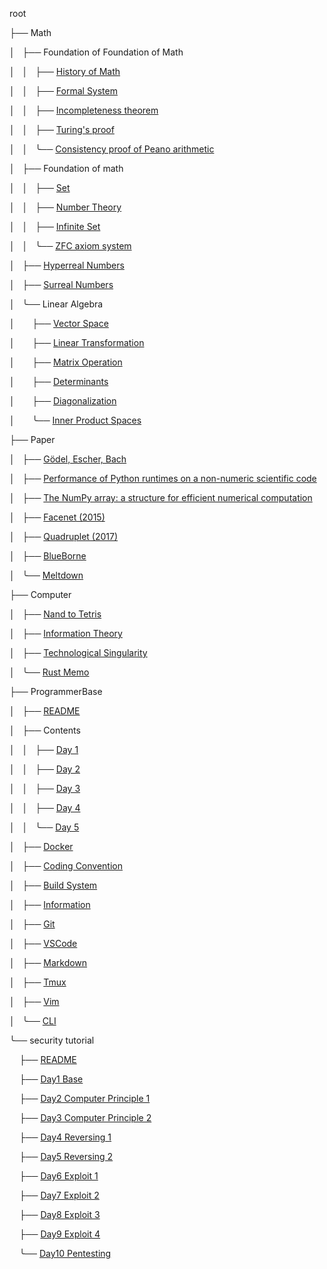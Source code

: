 <div class="index"><p>root</p><p>
├──&nbsp;Math</p><p>
│&nbsp;&nbsp;&nbsp;├──&nbsp;Foundation&nbsp;of&nbsp;Foundation&nbsp;of&nbsp;Math</p><p>
│&nbsp;&nbsp;&nbsp;│&nbsp;&nbsp;&nbsp;├──&nbsp;<a href=Math/MathHistory>History&nbsp;of&nbsp;Math</a></p><p>
│&nbsp;&nbsp;&nbsp;│&nbsp;&nbsp;&nbsp;├──&nbsp;<a href=Math/Logic/FormalSystem>Formal&nbsp;System</a></p><p>
│&nbsp;&nbsp;&nbsp;│&nbsp;&nbsp;&nbsp;├──&nbsp;<a href=Math/incompleteness>Incompleteness&nbsp;theorem</a></p><p>
│&nbsp;&nbsp;&nbsp;│&nbsp;&nbsp;&nbsp;├──&nbsp;<a href=Math/turing>Turing's&nbsp;proof</a></p><p>
│&nbsp;&nbsp;&nbsp;│&nbsp;&nbsp;&nbsp;╰──&nbsp;<a href=Math/gentzen>Consistency&nbsp;proof&nbsp;of&nbsp;Peano&nbsp;arithmetic</a></p><p>
│&nbsp;&nbsp;&nbsp;├──&nbsp;Foundation&nbsp;of&nbsp;math</p><p>
│&nbsp;&nbsp;&nbsp;│&nbsp;&nbsp;&nbsp;├──&nbsp;<a href=Math/Foundations/Set>Set</a></p><p>
│&nbsp;&nbsp;&nbsp;│&nbsp;&nbsp;&nbsp;├──&nbsp;<a href=Math/Foundations/numbers>Number&nbsp;Theory</a></p><p>
│&nbsp;&nbsp;&nbsp;│&nbsp;&nbsp;&nbsp;├──&nbsp;<a href=Math/Foundations/InfiniteSet>Infinite&nbsp;Set</a></p><p>
│&nbsp;&nbsp;&nbsp;│&nbsp;&nbsp;&nbsp;╰──&nbsp;<a href=Math/Foundations/ZFC>ZFC&nbsp;axiom&nbsp;system</a></p><p>
│&nbsp;&nbsp;&nbsp;├──&nbsp;<a href=Math/HyperrealNumbers>Hyperreal&nbsp;Numbers</a></p><p>
│&nbsp;&nbsp;&nbsp;├──&nbsp;<a href=Math/SurrealNumbers>Surreal&nbsp;Numbers</a></p><p>
│&nbsp;&nbsp;&nbsp;╰──&nbsp;Linear&nbsp;Algebra</p><p>
│&nbsp;&nbsp;&nbsp;&nbsp;&nbsp;&nbsp;&nbsp;├──&nbsp;<a href=Math/LinearAlgebra/VectorSpace>Vector&nbsp;Space</a></p><p>
│&nbsp;&nbsp;&nbsp;&nbsp;&nbsp;&nbsp;&nbsp;├──&nbsp;<a href=Math/LinearAlgebra/LinearTransformation>Linear&nbsp;Transformation</a></p><p>
│&nbsp;&nbsp;&nbsp;&nbsp;&nbsp;&nbsp;&nbsp;├──&nbsp;<a href=Math/LinearAlgebra/MatrixOperation>Matrix&nbsp;Operation</a></p><p>
│&nbsp;&nbsp;&nbsp;&nbsp;&nbsp;&nbsp;&nbsp;├──&nbsp;<a href=Math/LinearAlgebra/Determinants>Determinants</a></p><p>
│&nbsp;&nbsp;&nbsp;&nbsp;&nbsp;&nbsp;&nbsp;├──&nbsp;<a href=Math/LinearAlgebra/Diagonalization>Diagonalization</a></p><p>
│&nbsp;&nbsp;&nbsp;&nbsp;&nbsp;&nbsp;&nbsp;╰──&nbsp;<a href=Math/LinearAlgebra/InnerProductSpaces>Inner&nbsp;Product&nbsp;Spaces</a></p><p>
├──&nbsp;Paper</p><p>
│&nbsp;&nbsp;&nbsp;├──&nbsp;<a href=paper/GEB>Gödel,&nbsp;Escher,&nbsp;Bach</a></p><p>
│&nbsp;&nbsp;&nbsp;├──&nbsp;<a href=paper/1404.6388>Performance&nbsp;of&nbsp;Python&nbsp;runtimes&nbsp;on&nbsp;a&nbsp;non-numeric&nbsp;scientific&nbsp;code</a></p><p>
│&nbsp;&nbsp;&nbsp;├──&nbsp;<a href=paper/1102.1523>The&nbsp;NumPy&nbsp;array:&nbsp;a&nbsp;structure&nbsp;for&nbsp;efficient&nbsp;numerical&nbsp;computation</a></p><p>
│&nbsp;&nbsp;&nbsp;├──&nbsp;<a href=paper/facenet>Facenet&nbsp;(2015)</a></p><p>
│&nbsp;&nbsp;&nbsp;├──&nbsp;<a href=paper/quadruplet>Quadruplet&nbsp;(2017)</a></p><p>
│&nbsp;&nbsp;&nbsp;├──&nbsp;<a href=paper/blueborne>BlueBorne</a></p><p>
│&nbsp;&nbsp;&nbsp;╰──&nbsp;<a href=paper/meltdown>Meltdown</a></p><p>
├──&nbsp;Computer</p><p>
│&nbsp;&nbsp;&nbsp;├──&nbsp;<a href=Computer/nand2tetris>Nand&nbsp;to&nbsp;Tetris</a></p><p>
│&nbsp;&nbsp;&nbsp;├──&nbsp;<a href=Computer/information>Information&nbsp;Theory</a></p><p>
│&nbsp;&nbsp;&nbsp;├──&nbsp;<a href=Computer/future>Technological&nbsp;Singularity</a></p><p>
│&nbsp;&nbsp;&nbsp;╰──&nbsp;<a href=Computer/Rust>Rust&nbsp;Memo</a></p><p>
├──&nbsp;ProgrammerBase</p><p>
│&nbsp;&nbsp;&nbsp;├──&nbsp;<a href=ProgrammerBase/README>README</a></p><p>
│&nbsp;&nbsp;&nbsp;├──&nbsp;Contents</p><p>
│&nbsp;&nbsp;&nbsp;│&nbsp;&nbsp;&nbsp;├──&nbsp;<a href=ProgrammerBase/01-Day1/readme>Day&nbsp;1</a></p><p>
│&nbsp;&nbsp;&nbsp;│&nbsp;&nbsp;&nbsp;├──&nbsp;<a href=ProgrammerBase/02-Day2/readme>Day&nbsp;2</a></p><p>
│&nbsp;&nbsp;&nbsp;│&nbsp;&nbsp;&nbsp;├──&nbsp;<a href=ProgrammerBase/03-Day3/readme>Day&nbsp;3</a></p><p>
│&nbsp;&nbsp;&nbsp;│&nbsp;&nbsp;&nbsp;├──&nbsp;<a href=ProgrammerBase/04-Day4/readme>Day&nbsp;4</a></p><p>
│&nbsp;&nbsp;&nbsp;│&nbsp;&nbsp;&nbsp;╰──&nbsp;<a href=ProgrammerBase/05-Day5/readme>Day&nbsp;5</a></p><p>
│&nbsp;&nbsp;&nbsp;├──&nbsp;<a href=ProgrammerBase/docker>Docker</a></p><p>
│&nbsp;&nbsp;&nbsp;├──&nbsp;<a href=ProgrammerBase/codingconvention>Coding&nbsp;Convention</a></p><p>
│&nbsp;&nbsp;&nbsp;├──&nbsp;<a href=ProgrammerBase/build>Build&nbsp;System</a></p><p>
│&nbsp;&nbsp;&nbsp;├──&nbsp;<a href=ProgrammerBase/information>Information</a></p><p>
│&nbsp;&nbsp;&nbsp;├──&nbsp;<a href=ProgrammerBase/git>Git</a></p><p>
│&nbsp;&nbsp;&nbsp;├──&nbsp;<a href=ProgrammerBase/vscode>VSCode</a></p><p>
│&nbsp;&nbsp;&nbsp;├──&nbsp;<a href=ProgrammerBase/markdown>Markdown</a></p><p>
│&nbsp;&nbsp;&nbsp;├──&nbsp;<a href=ProgrammerBase/tmux>Tmux</a></p><p>
│&nbsp;&nbsp;&nbsp;├──&nbsp;<a href=ProgrammerBase/vim>Vim</a></p><p>
│&nbsp;&nbsp;&nbsp;╰──&nbsp;<a href=ProgrammerBase/cli>CLI</a></p><p>
╰──&nbsp;security&nbsp;tutorial</p><p>
&nbsp;&nbsp;&nbsp;&nbsp;├──&nbsp;<a href=security-tutorial/README>README</a></p><p>
&nbsp;&nbsp;&nbsp;&nbsp;├──&nbsp;<a href=security-tutorial/01-Base/README>Day1&nbsp;Base</a></p><p>
&nbsp;&nbsp;&nbsp;&nbsp;├──&nbsp;<a href=security-tutorial/02-Computer1/README>Day2&nbsp;Computer&nbsp;Principle&nbsp;1</a></p><p>
&nbsp;&nbsp;&nbsp;&nbsp;├──&nbsp;<a href=security-tutorial/03-Computer2/README>Day3&nbsp;Computer&nbsp;Principle&nbsp;2</a></p><p>
&nbsp;&nbsp;&nbsp;&nbsp;├──&nbsp;<a href=security-tutorial/04-Reversing1/README>Day4&nbsp;Reversing&nbsp;1</a></p><p>
&nbsp;&nbsp;&nbsp;&nbsp;├──&nbsp;<a href=security-tutorial/05-Reversing2/README>Day5&nbsp;Reversing&nbsp;2</a></p><p>
&nbsp;&nbsp;&nbsp;&nbsp;├──&nbsp;<a href=security-tutorial/06-Exploit1/README>Day6&nbsp;Exploit&nbsp;1</a></p><p>
&nbsp;&nbsp;&nbsp;&nbsp;├──&nbsp;<a href=security-tutorial/07-Exploit2/README>Day7&nbsp;Exploit&nbsp;2</a></p><p>
&nbsp;&nbsp;&nbsp;&nbsp;├──&nbsp;<a href=security-tutorial/08-Exploit3/README>Day8&nbsp;Exploit&nbsp;3</a></p><p>
&nbsp;&nbsp;&nbsp;&nbsp;├──&nbsp;<a href=security-tutorial/09-Exploit4/README>Day9&nbsp;Exploit&nbsp;4</a></p><p>
&nbsp;&nbsp;&nbsp;&nbsp;╰──&nbsp;<a href=security-tutorial/10-Pentesting/README>Day10&nbsp;Pentesting</a></p><p>
</p></div>